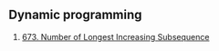 ## Dynamic programming

1. [673. Number of Longest Increasing Subsequence](https://leetcode.com/problems/number-of-longest-increasing-subsequence/)